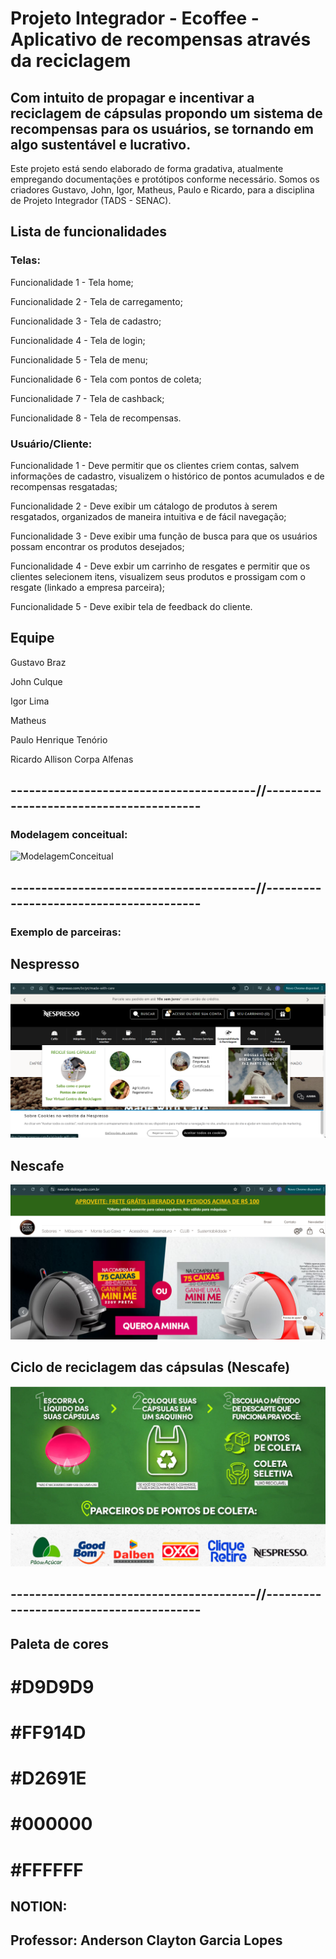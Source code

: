 # Projeto Integrador - Ecoffee - Aplicativo de recompensas através da reciclagem

## Com intuito de propagar e incentivar a reciclagem de cápsulas propondo um sistema de recompensas para os usuários, se tornando em algo sustentável e lucrativo.

Este projeto está sendo elaborado de forma gradativa, atualmente empregando documentações e protótipos conforme necessário. Somos os criadores Gustavo, John, Igor, Matheus, Paulo e Ricardo, para a disciplina de Projeto Integrador (TADS - SENAC).

## Lista de funcionalidades

### Telas:

Funcionalidade 1 - Tela home;

Funcionalidade 2 - Tela de carregamento;

Funcionalidade 3 - Tela de cadastro;

Funcionalidade 4 - Tela de login;

Funcionalidade 5 - Tela de menu;

Funcionalidade 6 - Tela com pontos de coleta;

Funcionalidade 7 - Tela de cashback;

Funcionalidade 8 - Tela de recompensas.

### Usuário/Cliente:

Funcionalidade 1 - Deve permitir que os clientes criem contas, salvem informações de cadastro, visualizem o histórico de pontos acumulados e de recompensas resgatadas;

Funcionalidade 2 - Deve exibir um cátalogo de produtos à serem resgatados, organizados de maneira intuitiva e de fácil navegação;

Funcionalidade 3 - Deve exibir uma função de busca para que os usuários possam encontrar os produtos desejados;

Funcionalidade 4 - Deve exbir um carrinho de resgates e permitir que os clientes selecionem itens, visualizem seus produtos e prossigam com o resgate (linkado a empresa parceira);

Funcionalidade 5 - Deve exibir tela de feedback do cliente.

## Equipe

Gustavo Braz

John Culque

Igor Lima

Matheus

Paulo Henrique Tenório

Ricardo Allison Corpa Alfenas


## ----------------------------------------//----------------------------------------

### Modelagem conceitual:

![ModelagemConceitual](link)

## ----------------------------------------//----------------------------------------

### Exemplo de parceiras:
## Nespresso

![Nespresso](https://github.com/RicardoCorpa/ecoffee/blob/main/nespresso.png)

## Nescafe

![Nescafe](https://github.com/RicardoCorpa/ecoffee/blob/main/nescafe.png)

## Ciclo de reciclagem das cápsulas (Nescafe)

![Nescafe2](https://github.com/RicardoCorpa/ecoffee/blob/main/nescafe2.png)

## ----------------------------------------//----------------------------------------


## Paleta de cores

# #D9D9D9

# #FF914D
 
# #D2691E

# #000000

# #FFFFFF

## NOTION: 

## Professor: Anderson Clayton Garcia Lopes
